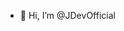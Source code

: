 - 👋 Hi, I’m @JDevOfficial

<!---
JDevOfficial/JDevOfficial is a ✨ special ✨ repository because its `README.md` (this file) appears on your GitHub profile.
You can click the Preview link to take a look at your changes.
--->
